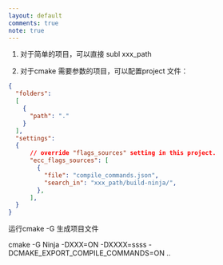 ```yaml
---
layout: default
comments: true
note: true
---
```


1. 对于简单的项目，可以直接 subl xxx_path

2. 对于cmake 需要参数的项目，可以配置project 文件：

```json
{
  "folders":
  [
    {
      "path": "."
    }
  ],
  "settings":
  {
      // override "flags_sources" setting in this project.
      "ecc_flags_sources": [
        {
          "file": "compile_commands.json",
          "search_in": "xxx_path/build-ninja/",
        },
      ],
  }
}

```

运行cmake -G 生成项目文件

cmake -G Ninja -DXXX=ON -DXXXX=ssss -DCMAKE_EXPORT_COMPILE_COMMANDS=ON ..